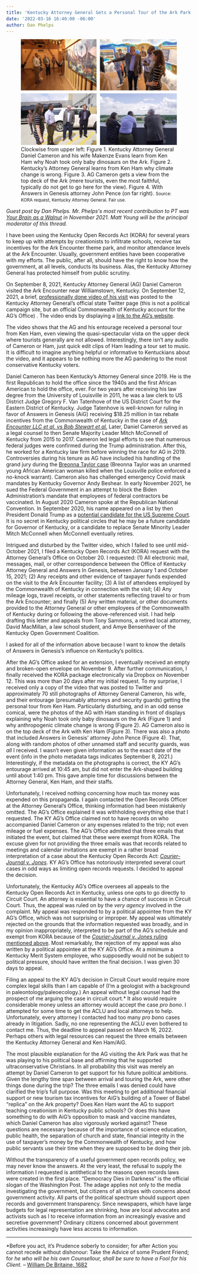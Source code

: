 ```yaml
---
title: 'Kentucky Attorney General Gets a Personal Tour of the Ark Park from Ken Ham'
date: '2022-03-16 16:40:00 -06:00'
author: Dan Phelps
---
```


<figure>
<img src="/uploads/2022/Phelps_Figure.jpg" alt="Attroney General and friends"/>
<figcaption>Clockwise from upper left: Figure 1. Kentucky Attorney General Daniel Cameron and his wife Makenze Evans learn from Ken Ham why Noah took only baby dinosaurs on the Ark.  Figure 2. Kentucky’s Attorney General learns from Ken Ham why climate change is wrong.   Figure 3. AG Cameron gets a view from the top deck of the Ark (mere tourists, even the most faithful, typically do not get to go here for the view).  Figure 4. With Answers in Genesis attorney John Pence (on far right). <small>Source: KORA request, Kentucky Attorney General. Fair use.</small>
</figcaption>
</figure>

*Guest post by Dan Phelps. Mr. Phelps's most recent contribution to PT was [Your Brain as a Walnut](https://pandasthumb.org/archives/2021/11/your-brain-as-walnut.html) in November 2021. Matt Young will be the principal moderator of this thread.*

I have been using the Kentucky Open Records Act (KORA) for several years to keep up with attempts by creationists to infiltrate schools, receive tax incentives for the Ark Encounter theme park, and monitor attendance levels at the Ark Encounter. Usually, government entities have been cooperative with my efforts. The public, after all, should have the right to know how the government, at all levels, conducts its business. Alas, the Kentucky Attorney General has protected himself from public scrutiny.

On September 8, 2021, Kentucky Attorney General (AG) Daniel Cameron visited the Ark Encounter near Williamstown, Kentucky. On September 12, 2021, a brief, [professionally done video of his visit](https://twitter.com/kyoag/status/1437026455171575813) was posted to the Kentucky Attorney General’s official state Twitter page (this is not a political campaign site, but an official Commonwealth of Kentucky account for the AG’s Office) . The video ends by displaying a [link to the AG’s website](https://ag.ky.gov/Pages/default.aspx).

The video shows that the AG and his entourage received a personal tour from Ken Ham, even viewing the quasi-spectacular vista on the upper deck where tourists generally are not allowed. Interestingly, there isn’t any audio of Cameron or Ham, just quick edit clips of Ham leading a tour set to music. It is difficult to imagine anything helpful or informative to Kentuckians about the video, and it appears to be nothing more the AG pandering to the most conservative Kentucky voters.

<!--more-->

Daniel Cameron has been Kentucky’s Attorney General since 2019. He is the first Republican to hold the office since the 1940s and the first African American to hold the office, ever. For two years after receiving his law degree from the University of Louisville in 2011, he was a law clerk to US District Judge Gregory F. Van Tatenhove of the US District Court for the Eastern District of Kentucky. Judge Tatenhove is well-known for ruling in favor of Answers in Genesis (AiG) receiving $18.25 million in tax rebate incentives from the Commonwealth of Kentucky in the case of [*Ark Encounter LLC et al. vs Bob Stewart et al.*](https://law.justia.com/cases/federal/district-courts/kentucky/kyedce/3:2015cv00013/77195/56/) Later, Daniel Cameron served as a legal counsel to then Senate Majority Leader Mitch McConnell of Kentucky from 2015 to 2017. Cameron led legal efforts to see that numerous federal judges were confirmed during the Trump administration. After this, he worked for a Kentucky law firm before winning the race for AG in 2019. Controversies during his tenure as AG have included his handling of the grand jury during the [Breonna Taylor case](https://en.wikipedia.org/wiki/Killing_of_Breonna_Taylor) (Breonna Taylor was an unarmed young African American woman killed when the Louisville police enforced a no-knock warrant). Cameron also has challenged emergency Covid mask mandates by Kentucky Governor Andy Beshear. In early November 2021, he sued the Federal Government in an attempt to block the Biden Administration’s mandate that employees of federal contractors be vaccinated. In August 2020 Cameron spoke at the Republican National Convention. In September 2020, his name appeared on a list by then President Donald Trump as a [potential candidate for the US Supreme Court](https://www.courier-journal.com/story/news/2020/09/09/daniel-cameron-named-possible-supreme-court-nominee-donald-trump/5762899002/). It is no secret in Kentucky political circles that he may be a future candidate for Governor of Kentucky, or a candidate to replace Senate Minority Leader Mitch McConnell when McConnell eventually retires. 

Intrigued and disturbed by the Twitter video, which I failed to see until mid-October 2021, I filed a Kentucky Open Records Act (KORA) request with the Attorney General’s Office on October 20. I requested: (1) All electronic mail, messages, mail, or other correspondence between the Office of Kentucky Attorney General and Answers In Genesis, between January 1 and October 15, 2021; (2) Any receipts and other evidence of taxpayer funds expended on the visit to the Ark Encounter facility; (3) A list of attendees employed by the Commonwealth of Kentucky in connection with the visit; (4) Any mileage logs, travel receipts, or other statements reflecting travel to or from the Ark Encounter; and finally (5) Any written material, or other documents provided to the Attorney General or other employees of the Commonwealth of Kentucky during or following the above-referenced visit. I had help drafting this letter and appeals from Tony Sammons, a retired local attorney, David MacMillan, a law school student, and Amye Bensenhaver of the Kentucky Open Government Coalition. 

I asked for all of the information above because I want to know the details of Answers in Genesis’s influence on Kentucky’s politics.

After the AG’s Office asked for an extension, I eventually received an empty and broken-open envelope on November 9. After further communication, I finally received the KORA package electronically via Dropbox on November 12. This was more than 20 days after my initial request. To my surprise, I received only a copy of the video that was posted to Twitter and approximately 70 still photographs of Attorney General Cameron, his wife, and their entourage (presumably attorneys and security guards) getting the personal tour from Ken Ham. Particularly disturbing, and in an odd sense comical, were the photos of the AG with Ham standing in front of displays explaining why Noah took only baby dinosaurs on the Ark (Figure 1) and why anthropogenic climate change is wrong (Figure 2). AG Cameron also is on the top deck of the Ark with Ken Ham (Figure 3). There was also a photo that included Answers in Genesis’ attorney John Pence (Figure 4). That, along with random photos of other unnamed staff and security guards, was *all* I received. I wasn’t even given information as to the exact date of the event (info in the photo metadata tags indicates September 8, 2021.) Interestingly, if the metadata on the photographs is correct, the KY AG’s entourage arrived at 10:45 am, but did not enter the Ark-shaped building until about 1:40 pm. This gave ample time for discussions between the Attorney General, Ken Ham, and their staffs.

Unfortunately, I received nothing concerning how much tax money was expended on this propaganda. I again contacted the Open Records Officer at the Attorney General’s Office, thinking information had been mistakenly omitted. The AG’s Office explained it was withholding everything else that I requested. The KY AG’s Office claimed not to have records on who accompanied Daniel Cameron or any expenses related to the trip; not even mileage or fuel expenses. The AG’s Office admitted that three emails that initiated the event, but claimed that these were exempt from KORA. The excuse given for not providing the three emails was that records related to meetings and calendar invitations are exempt in a rather broad interpretation of a case about the Kentucky Open Records Act: [*Courier-Journal v. Jones*](https://casetext.com/case/courier-journal-v-jones). KY AG’s Office has notoriously interpreted several court cases in odd ways as limiting open records requests. I decided to appeal the decision.

Unfortunately, the Kentucky AG’s Office oversees all appeals to the Kentucky Open Records Act in Kentucky, unless one opts to go directly to Circuit Court. An attorney is essential to have a chance of success in Circuit Court. Thus, the appeal was ruled on by the *very agency* involved in the complaint. My appeal was responded to by a political appointee from the KY AG’s Office, which was not surprising or improper. My appeal was ultimately rejected on the grounds that the information requested was broadly, and in my opinion inappropriately, interpreted to be part of the AG’s schedule and exempt from KORA because of the [*Courier-Journal v. Jones* ruling mentioned above](https://www.ag.ky.gov/Resources/orom/2022/22-ORD-026.pdf). Most remarkably, the rejection of my appeal was also written by a political appointee at the KY AG’s Office. At a minimum a Kentucky Merit System employee, who supposedly would not be subject to political pressure, should have written the final decision. I was given 30 days to appeal.

Filing an appeal to the KY AG’s decision in Circuit Court would require more complex legal skills than I am capable of (I’m a geologist with a background in paleontology/paleoecology.) An appeal without legal counsel had the prospect of me arguing the case in circuit court.&#42; It also would require considerable money unless an attorney would accept the case *pro bono*. I attempted for some time to get the ACLU and local attorneys to help. Unfortunately, every attorney I contacted had too many *pro bon*o cases already in litigation. Sadly, no one representing the ACLU even bothered to contact me. Thus, the deadline to appeal passed on March 16, 2022. Perhaps others with legal resources can request the three emails between the Kentucky Attorney General and Ken Ham/AiG.

The most plausible explanation for the AG visiting the Ark Park was that he was playing to his political base and affirming that he supported ultraconservative Christians. In all probability this visit was merely an attempt by Daniel Cameron to get support for his future political ambitions. Given the lengthy time span between arrival and touring the Ark, were other things done during the trip? The three emails I was denied could have clarified the trip’s full purpose. Was this meeting to get additional financial support or new tourism tax incentives for AiG’s building of a Tower of Babel “replica” on the Ark property? Does Ken Ham want the AG to support teaching creationism in Kentucky public schools? Or does this have something to do with AiG’s opposition to mask and vaccine mandates, which Daniel Cameron has also vigorously worked against? These questions are necessary because of the importance of science education, public health, the separation of church and state, financial integrity in the use of taxpayer’s money by the Commonwealth of Kentucky, and how public servants use their time when they are supposed to be doing their job. 

Without the transparency of a useful government open records policy, we may never know the answers. At the very least, the refusal to supply the information I requested is antithetical to the reasons open records laws were created in the first place. “Democracy Dies in Darkness” is the official slogan of the Washington Post. The adage applies not only to the media investigating the government, but citizens of all stripes with concerns about government activity. All parts of the political spectrum should support open records and government transparency. Since newspapers, which have large budgets for legal representation are shrinking, how are local advocates and activists such as I to receive information from an increasingly evasive and secretive government? Ordinary citizens concerned about government activities increasingly have less access to information. 

-----

&#42;Before you act, it’s Prudence soberly to consider; for after Action you cannot recede without dishonour: Take the Advice of some Prudent Friend; for *he who will be his own Counsellour, shall be sure to have a Fool for his Client.* &ndash; [William De Britaine, 1682](https://quoteinvestigator.com/2019/07/30/lawyer/)





